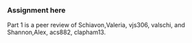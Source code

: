 ### Assignment here
Part 1 is a peer review of Schiavon,Valeria, vjs306, valschi, and Shannon,Alex, acs882, clapham13.
